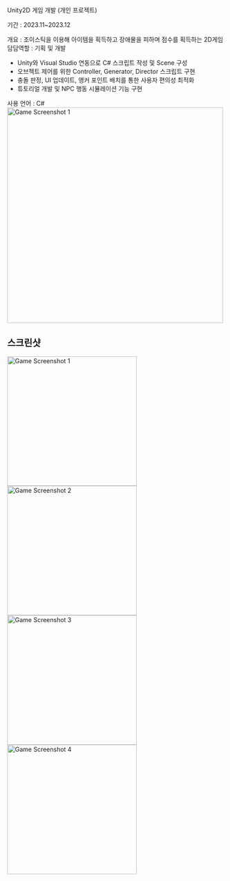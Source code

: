 Unity2D 게임 개발 (개인 프로젝트)

기간 : 2023.11~2023.12

개요 : 조이스틱을 이용해 아이템을 획득하고 장애물을 피하며 점수를 획득하는 2D게임
담담역할 : 기획 및 개발 
- Unity와 Visual Studio 연동으로 C# 스크립트 작성 및 Scene 구성
- 오브젝트 제어를 위한 Controller, Generator, Director 스크립트 구현
- 충돌 판정, UI 업데이트, 앵커 포인트 배치를 통한 사용자 편의성 최적화
- 튜토리얼 개발 및 NPC 행동 시뮬레이션 기능 구현

사용 언어 : C#
<img src="https://github.com/user-attachments/assets/5386ae0a-0d3f-4ec3-bacd-79c5b04eb7db" alt="Game Screenshot 1" width="500" />

## 스크린샷
<img src="https://github.com/user-attachments/assets/02424645-6ecc-48ed-88d9-7e8be4fa1db6" alt="Game Screenshot 1" width="300" />
<img src="https://github.com/user-attachments/assets/85466392-d140-45da-bb9a-37ceea9ef92f" alt="Game Screenshot 2" width="300" />
<img src="https://github.com/user-attachments/assets/808def16-853e-4a3d-9314-5be851291109" alt="Game Screenshot 3" width="300" />
<img src="https://github.com/user-attachments/assets/1b7fe8b7-74d0-456b-b844-0590760d24b5" alt="Game Screenshot 4" width="300" />

